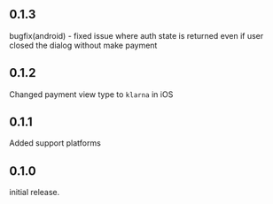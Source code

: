 ## 0.1.3

bugfix(android) - fixed issue where auth state is returned even if user closed the dialog without make payment

## 0.1.2

Changed payment view type to `klarna` in iOS

## 0.1.1

Added support platforms

## 0.1.0

initial release.
